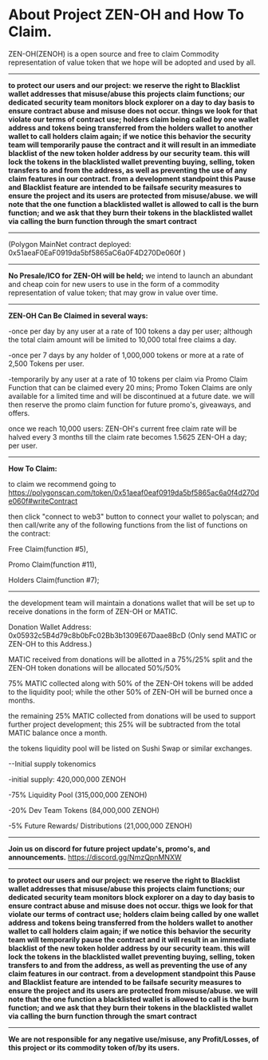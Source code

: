 # About Project ZEN-OH and How To Claim. 

ZEN-OH(ZENOH) is a open source and free to claim Commodity representation of value token that we hope will be adopted and used by all.

 *** 
 **to protect our users and our project: we reserve the right to Blacklist wallet addresses that misuse/abuse this projects claim functions; our dedicated security team monitors block explorer on a day to day basis to ensure contract abuse and misuse does not occur. things we look for that violate our terms of contract use; holders claim being called by one wallet address and tokens being transferred from the holders wallet to another wallet to call holders claim again; if we notice this behavior the security team will temporarily pause the contract and it will result in an immediate blacklist of the new token holder address by our security team. this will lock the tokens in the blacklisted wallet preventing buying, selling, token transfers to and from the address, as well as preventing the use of any claim features in our contract. from a development standpoint this Pause and Blacklist feature are intended to be failsafe security measures to ensure the project and its users are protected from misuse/abuse. 
 we will note that the one function a blacklisted wallet is allowed to call is the burn function; and we ask that they burn their tokens in the blacklisted wallet via calling the burn function through the smart contract**
***


(Polygon MainNet contract deployed: 0x51aeaF0EaF0919da5bf5865aC6a0F4D270De060f )

***
**No Presale/ICO for ZEN-OH will be held;** we intend to launch an abundant and cheap coin for new users to use in the form of a commodity representation of value token; that may grow in value over time.
***

**ZEN-OH Can Be Claimed in several ways:**

 -once per day by any user at a rate of 100 tokens a day per user; although the total claim amount will be limited to 10,000 total free claims a day.
 
 -once per 7 days by any holder of 1,000,000 tokens or more at a rate of 2,500 Tokens per user.

 -temporarily by any user at a rate of 10 tokens per claim via Promo Claim Function that can be claimed every 20 mins; Promo Token Claims are only available for a limited time and will be discontinued at a future date. we will then reserve the promo claim function for future promo's, giveaways, and offers.

once we reach 10,000 users:
ZEN-OH's current free claim rate will be halved every 3 months till the claim rate becomes 1.5625 ZEN-OH a day; per user.
***

**How To Claim:**

to claim we recommend going to https://polygonscan.com/token/0x51aeaf0eaf0919da5bf5865ac6a0f4d270de060f#writeContract 

then click "connect to web3" button to connect your wallet to polyscan; and then call/write any of the following functions from the list of functions on the contract:

 Free Claim(function #5),
 
 Promo Claim(function #11),
 
 Holders Claim(function #7);
 
***

the development team will maintain a donations wallet that will be set up to receive donations in the form of ZEN-OH or MATIC.

Donation Wallet Address: 0x05932c5B4d79c8b0bFc02Bb3b1309E67Daae8BcD (Only send MATIC or ZEN-OH to this Address.)


MATIC received from donations will be allotted in a 75%/25% split and the ZEN-OH token donations will be allocated 50%/50%

75% MATIC collected along with 50% of the ZEN-OH tokens will be added to the liquidity pool; while the other 50% of ZEN-OH will be burned once a months.

the remaining 25% MATIC collected from donations will be used to support further project development; this 25% will be subtracted from the total MATIC balance once a month.

the tokens liquidity pool will be listed on Sushi Swap or similar exchanges.

 
   --Initial supply tokenomics 
   
   -initial supply: 420,000,000 ZENOH
   
  -75% Liquidity Pool (315,000,000 ZENOH)
  
  -20% Dev Team Tokens (84,000,000 ZENOH)
  
  -5% Future Rewards/ Distributions (21,000,000 ZENOH)

***

**Join us on discord for future project update's, promo's, and announcements.**
https://discord.gg/NmzQpnMNXW

***
**to protect our users and our project: we reserve the right to Blacklist wallet addresses that misuse/abuse this projects claim functions; our dedicated security team monitors block explorer on a day to day basis to ensure contract abuse and misuse does not occur. thigs we look for that violate our terms of contract use; holders claim being called by one wallet address and tokens being transferred from the holders wallet to another wallet to call holders claim again; if we notice this behavior the security team will temporarily pause the contract and it will result in an immediate blacklist of the new token holder address by our security team. this will lock the tokens in the blacklisted wallet preventing buying, selling, token transfers to and from the address, as well as preventing the use of any claim features in our contract. from a development standpoint this Pause and Blacklist feature are intended to be failsafe security measures to ensure the project and its users are protected from misuse/abuse. 
 we will note that the one function a blacklisted wallet is allowed to call is the burn function; and we ask that they burn their tokens in the blacklisted wallet via calling the burn function through the smart contract**
***
**We are not responsible for any negative use/misuse, any Profit/Losses, of this project or its commodity token of/by its users.** 

